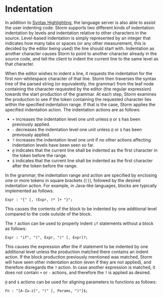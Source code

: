 Indentation
============

In addition to [Syntax Highlighting](md://BNF_Syntax/Syntax_Highlighting), the language server is
also able to assist the user indenting code. Storm supports two different kinds of indentation:
indentation by levels and indentation relative to other characters in the source. Level-based
indentation is simply represented by an integer that indicates how many tabs or spaces (or any other
measurement, this is decided by the editor being used) the line should start with. Indentation as
another character causes Storm to point to another character already in the source code, and tell
the client to indent the current line to the same level as that character.

When the editor wishes to indent a line, it requests the indentation for the first non-whitespace
character of that line. Storm then traverses the syntax tree of the parsed string (or equivalently,
the grammar) from the leaf node containing the character requested by the editor (the regular
expression) towards the start production of the grammar. At each step, Storm examines the production
to see if the token containing the requested character lies within the specified indentation
range. If that is the case, Storm applies the specified indentation action. The indentation actions
are as follows:

* `+` increases the indentation level one unit unless `@` or `$` has been previously applied.
* `-` decreases the indentation level one unit unless `@` or `$` has been previously applied.
* `?` increases the indentation level one unit if no other actions affecting indentation levels
      have been seen so far.
* `@` indicates that the current line shall be indented as the first character in the token
      before the range.
* `$` indicates that the current line shall be indented as the first character after the token
      before the range.

In the grammar, the indentation range and action are specified by enclosing one or more tokens in
square brackets (`[]`), followed by the desired indentation action. For example, in Java-like
languages, blocks are typically implemented as follows:

```
Expr : "{" [, (Expr, )* ]+ "}";
```

This causes the contents of the block to be indented by one additional level compared to the code
outside of the block.

The `?` action can be used to properly indent `if` statements without a block as follows:
```
Expr : "if", "(", Expr, ")" [, Expr]?;
```

This causes the expression after the if statement to be indented by one additional level unless the
production matched there contains an indent action. If the block production previously mentioned was
matched, Storm will have seen other indentation action (even if they are not applied), and therefore
disregards the `?` action. In case another expression is matched, it does not contain `+` or `-`
actions, and therefore the `?` is applied as desired.

`@` and `$` actions can be used for aligning parameters to functions as follows:

```
Fn : "[A-Za-z]", "(" [, Params, ")"]$;
```
